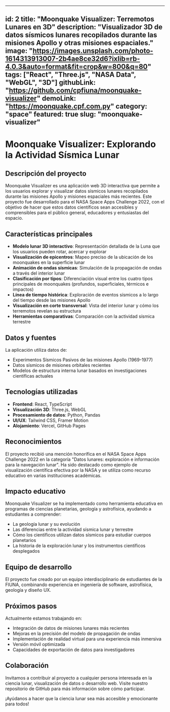 
---
id: 2
title: "Moonquake Visualizer: Terremotos Lunares en 3D"
description: "Visualizador 3D de datos sísmicos lunares recopilados durante las misiones Apollo y otras misiones espaciales."
image: "https://images.unsplash.com/photo-1614313913007-2b4ae8ce32d6?ixlib=rb-4.0.3&auto=format&fit=crop&w=800&q=80"
tags: ["React", "Three.js", "NASA Data", "WebGL", "3D"]
githubLink: "https://github.com/cpfiuna/moonquake-visualizer"
demoLink: "https://moonquake.cpf.com.py"
category: "space"
featured: true
slug: "moonquake-visualizer"
---

# Moonquake Visualizer: Explorando la Actividad Sísmica Lunar

## Descripción del proyecto

Moonquake Visualizer es una aplicación web 3D interactiva que permite a los usuarios explorar y visualizar datos sísmicos lunares recopilados durante las misiones Apollo y misiones espaciales más recientes. Este proyecto fue desarrollado para el NASA Space Apps Challenge 2022, con el objetivo de hacer que estos datos científicos sean accesibles y comprensibles para el público general, educadores y entusiastas del espacio.

## Características principales

- **Modelo lunar 3D interactivo**: Representación detallada de la Luna que los usuarios pueden rotar, acercar y explorar
- **Visualización de epicentros**: Mapeo preciso de la ubicación de los moonquakes en la superficie lunar
- **Animación de ondas sísmicas**: Simulación de la propagación de ondas a través del interior lunar
- **Clasificación por tipos**: Diferenciación visual entre los cuatro tipos principales de moonquakes (profundos, superficiales, térmicos e impactos)
- **Línea de tiempo histórica**: Exploración de eventos sísmicos a lo largo del tiempo desde las misiones Apollo
- **Visualización en corte transversal**: Vista del interior lunar y cómo los terremotos revelan su estructura
- **Herramientas comparativas**: Comparación con la actividad sísmica terrestre

## Datos y fuentes

La aplicación utiliza datos de:
- Experimentos Sísmicos Pasivos de las misiones Apollo (1969-1977)
- Datos sísmicos de misiones orbitales recientes
- Modelos de estructura interna lunar basados en investigaciones científicas actuales

## Tecnologías utilizadas

- **Frontend**: React, TypeScript
- **Visualización 3D**: Three.js, WebGL
- **Procesamiento de datos**: Python, Pandas
- **UI/UX**: Tailwind CSS, Framer Motion
- **Alojamiento**: Vercel, GitHub Pages

## Reconocimientos

El proyecto recibió una mención honorífica en el NASA Space Apps Challenge 2022 en la categoría "Datos lunares: exploración e información para la navegación lunar". Ha sido destacado como ejemplo de visualización científica efectiva por la NASA y se utiliza como recurso educativo en varias instituciones académicas.

## Impacto educativo

Moonquake Visualizer se ha implementado como herramienta educativa en programas de ciencias planetarias, geología y astrofísica, ayudando a estudiantes a comprender:

- La geología lunar y su evolución
- Las diferencias entre la actividad sísmica lunar y terrestre
- Cómo los científicos utilizan datos sísmicos para estudiar cuerpos planetarios
- La historia de la exploración lunar y los instrumentos científicos desplegados

## Equipo de desarrollo

El proyecto fue creado por un equipo interdisciplinario de estudiantes de la FIUNA, combinando experiencia en ingeniería de software, astrofísica, geología y diseño UX.

## Próximos pasos

Actualmente estamos trabajando en:
- Integración de datos de misiones lunares más recientes
- Mejoras en la precisión del modelo de propagación de ondas
- Implementación de realidad virtual para una experiencia más inmersiva
- Versión móvil optimizada
- Capacidades de exportación de datos para investigadores

## Colaboración

Invitamos a contribuir al proyecto a cualquier persona interesada en la ciencia lunar, visualización de datos o desarrollo web. Visite nuestro repositorio de GitHub para más información sobre cómo participar.

¡Ayúdanos a hacer que la ciencia lunar sea más accesible y emocionante para todos!
